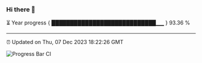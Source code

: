 ### Hi there 👋

⏳ Year progress { ████████████████████████████▁▁ } 93.36 %

---

⏰ Updated on Thu, 07 Dec 2023 18:22:26 GMT

![Progress Bar CI](https://github.com/ZhaoGui/ZhaoGui/workflows/Progress%20Bar%20CI/badge.svg)

